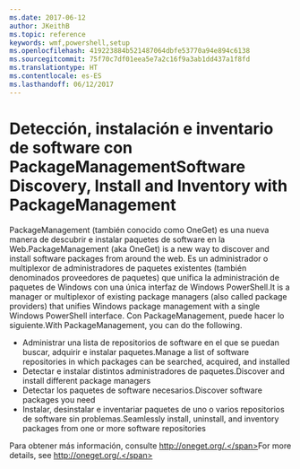 ```yaml
---
ms.date: 2017-06-12
author: JKeithB
ms.topic: reference
keywords: wmf,powershell,setup
ms.openlocfilehash: 419223884b521487064dbfe53770a94e894c6138
ms.sourcegitcommit: 75f70c7df01eea5e7a2c16f9a3ab1dd437a1f8fd
ms.translationtype: HT
ms.contentlocale: es-ES
ms.lasthandoff: 06/12/2017
---
```

# <a name="software-discovery-install-and-inventory-with-packagemanagement"></a><span data-ttu-id="79b87-102">Detección, instalación e inventario de software con PackageManagement</span><span class="sxs-lookup"><span data-stu-id="79b87-102">Software Discovery, Install and Inventory with PackageManagement</span></span>

<span data-ttu-id="79b87-103">PackageManagement (también conocido como OneGet) es una nueva manera de descubrir e instalar paquetes de software en la Web.</span><span class="sxs-lookup"><span data-stu-id="79b87-103">PackageManagement (aka OneGet) is a new way to discover and install software packages from around the web.</span></span> <span data-ttu-id="79b87-104">Es un administrador o multiplexor de administradores de paquetes existentes (también denominados proveedores de paquetes) que unifica la administración de paquetes de Windows con una única interfaz de Windows PowerShell.</span><span class="sxs-lookup"><span data-stu-id="79b87-104">It is a manager or multiplexor of existing package managers (also called package providers) that unifies Windows package management with a single Windows PowerShell interface.</span></span> <span data-ttu-id="79b87-105">Con PackageManagement, puede hacer lo siguiente.</span><span class="sxs-lookup"><span data-stu-id="79b87-105">With PackageManagement, you can do the following.</span></span>

-   <span data-ttu-id="79b87-106">Administrar una lista de repositorios de software en el que se puedan buscar, adquirir e instalar paquetes.</span><span class="sxs-lookup"><span data-stu-id="79b87-106">Manage a list of software repositories in which packages can be searched, acquired, and installed</span></span>
-   <span data-ttu-id="79b87-107">Detectar e instalar distintos administradores de paquetes.</span><span class="sxs-lookup"><span data-stu-id="79b87-107">Discover and install different package managers</span></span>
-   <span data-ttu-id="79b87-108">Detectar los paquetes de software necesarios.</span><span class="sxs-lookup"><span data-stu-id="79b87-108">Discover software packages you need</span></span>
-   <span data-ttu-id="79b87-109">Instalar, desinstalar e inventariar paquetes de uno o varios repositorios de software sin problemas.</span><span class="sxs-lookup"><span data-stu-id="79b87-109">Seamlessly install, uninstall, and inventory packages from one or more software repositories</span></span>

<span data-ttu-id="79b87-110">Para obtener más información, consulte http://oneget.org/.</span><span class="sxs-lookup"><span data-stu-id="79b87-110">For more details, see http://oneget.org/.</span></span>

